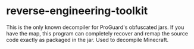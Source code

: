 # reverse-engineering-toolkit
This is the only known decompiler for ProGuard's obfuscated jars. If you have the map, this program can completely recover and remap the source code exactly as packaged in the jar. Used to decompile Minecraft.
